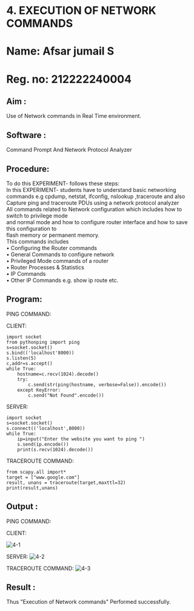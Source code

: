 # 4. EXECUTION OF NETWORK COMMANDS
# Name: Afsar jumail S
# Reg. no: 212222240004
## Aim : 
Use of Network commands in Real Time environment.
## Software : 
Command Prompt And Network Protocol Analyzer
## Procedure: 
To do this EXPERIMENT- follows these steps:
<BR>
In this EXPERIMENT- students have to understand basic networking commands e.g cpdump, netstat, ifconfig, nslookup ,traceroute and also Capture ping and traceroute PDUs using a network protocol analyzer 
<BR>
All commands related to Network configuration which includes how to switch to privilege mode
<BR>
and normal mode and how to configure router interface and how to save this configuration to
<BR>
flash memory or permanent memory.
<BR>
This commands includes
<BR>
• Configuring the Router commands
<BR>
• General Commands to configure network
<BR>
• Privileged Mode commands of a router 
<BR>
• Router Processes & Statistics
<BR>
• IP Commands
<BR>
• Other IP Commands e.g. show ip route etc.
<BR>

## Program:

PING COMMAND:

CLIENT:
```
import socket 
from pythonping import ping 
s=socket.socket() 
s.bind(('localhost'8000)) 
s.listen(5) 
c,addr=s.accept() 
while True: 
    hostname=c.recv(1024).decode() 
    try: 
        c.send(str(ping(hostname, verbose=False)).encode()) 
    except KeyError: 
        c.send("Not Found".encode())
```

SERVER:
```
import socket 
s=socket.socket() 
s.connect(('localhost',8000)) 
while True: 
    ip=input("Enter the website you want to ping ") 
    s.send(ip.encode()) 
    print(s.recv(1024).decode())
```

TRACEROUTE COMMAND:
```
from scapy.all import* 
target = ["www.google.com"] 
result, unans = traceroute(target,maxttl=32) 
print(result,unans)
```

## Output :
PING COMMAND:

CLIENT:

![4-1](https://github.com/VPOOJAASREE/4.Execution_of_NetworkCommends/assets/155145525/2f1a61c8-198c-4698-86f4-18dd523d201e)

SERVER:
![4-2](https://github.com/VPOOJAASREE/4.Execution_of_NetworkCommends/assets/155145525/ee38335b-f844-4f1a-94fd-aec00c83371b)

TRACEROUTE COMMAND:
![4-3](https://github.com/VPOOJAASREE/4.Execution_of_NetworkCommends/assets/155145525/291348a5-2130-4e90-a85b-19516c4cf3f6)


## Result :
Thus "Execution of Network commands" Performed successfully.
